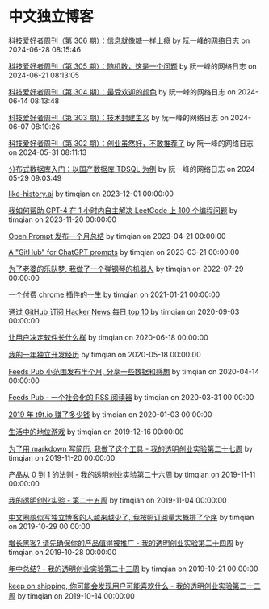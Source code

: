# 中文独立博客
[科技爱好者周刊（第 306 期）：信息就像糖一样上瘾](http://www.ruanyifeng.com/blog/2024/06/weekly-issue-306.html)  by  阮一峰的网络日志  on  2024-06-28 08:15:46

[科技爱好者周刊（第 305 期）：随机数，这是一个问题](http://www.ruanyifeng.com/blog/2024/06/weekly-issue-305.html)  by  阮一峰的网络日志  on  2024-06-21 08:13:05

[科技爱好者周刊（第 304 期）：最受欢迎的颜色](http://www.ruanyifeng.com/blog/2024/06/weekly-issue-304.html)  by  阮一峰的网络日志  on  2024-06-14 08:13:48

[科技爱好者周刊（第 303 期）：技术封建主义](http://www.ruanyifeng.com/blog/2024/06/weekly-issue-303.html)  by  阮一峰的网络日志  on  2024-06-07 08:10:26

[科技爱好者周刊（第 302 期）：创业虽然好，不敢推荐了](http://www.ruanyifeng.com/blog/2024/05/weekly-issue-302.html)  by  阮一峰的网络日志  on  2024-05-31 08:11:13

[分布式数据库入门：以国产数据库 TDSQL 为例](http://www.ruanyifeng.com/blog/2024/05/tdsql.html)  by  阮一峰的网络日志  on  2024-05-29 09:03:49

[like-history.ai](https://blog.t9t.io/like-history-ai-2023-12-01/)  by  timqian  on  2023-12-01 00:00:00

[我如何帮助 GPT-4 在 1 小时内自主解决 LeetCode 上 100 个编程问题](https://blog.t9t.io/leetcode-gpt-4-2023-11-20/)  by  timqian  on  2023-11-20 00:00:00

[Open Prompt 发布一个月总结](https://blog.t9t.io/openprompt-month-1-2023-04-21/)  by  timqian  on  2023-04-21 00:00:00

[A "GitHub" for ChatGPT prompts](https://blog.t9t.io/openprompt-2023-03-21/)  by  timqian  on  2023-03-21 00:00:00

[为了老婆的乐队梦, 我做了一个弹钢琴的机器人](https://blog.t9t.io/modsoul-2022-07-29/)  by  timqian  on  2022-07-29 00:00:00

[一个付费 chrome 插件的一生](https://blog.t9t.io/star-history-2021-01-21/)  by  timqian  on  2021-01-21 00:00:00

[通过 GitHub 订阅 Hacker News 每日 top 10](https://blog.t9t.io/headllines-2020-09-03/)  by  timqian  on  2020-09-03 00:00:00

[让用户决定软件长什么样](https://blog.t9t.io/let-user-design-2020-06-18/)  by  timqian  on  2020-06-18 00:00:00

[我的一年独立开发经历](https://blog.t9t.io/t9t-year1-2020-05-18/)  by  timqian  on  2020-05-18 00:00:00

[Feeds Pub 小范围发布半个月, 分享一些数据和感想](https://blog.t9t.io/feeds-pub-2-2020-04-14/)  by  timqian  on  2020-04-14 00:00:00

[Feeds Pub - 一个社会化的 RSS 阅读器](https://blog.t9t.io/feeds-pub-2020-03-31/)  by  timqian  on  2020-03-31 00:00:00

[2019 年 t9t.io 赚了多少钱](https://blog.t9t.io/2019-2020-01-03/)  by  timqian  on  2020-01-03 00:00:00

[生活中的地位游戏](https://blog.t9t.io/social-hierarchy-2019-12-16/)  by  timqian  on  2019-12-16 00:00:00

[为了用 markdown 写简历, 我做了这个工具 - 我的透明创业实验第二十七周](https://blog.t9t.io/t9t-week27-2019-11-20/)  by  timqian  on  2019-11-20 00:00:00

[产品从 0 到 1 的法则 - 我的透明创业实验第二十六周](https://blog.t9t.io/t9t-week26-2019-11-11/)  by  timqian  on  2019-11-11 00:00:00

[我的透明创业实验 - 第二十五周](https://blog.t9t.io/t9t-week25-2019-11-04/)  by  timqian  on  2019-11-04 00:00:00

[中文圈貌似写独立博客的人越来越少了, 我按照订阅量大概排了个序](https://blog.t9t.io/cn-indie-blogs-2019-10-29/)  by  timqian  on  2019-10-29 00:00:00

[增长黑客? 请先确保你的产品值得被推广 - 我的透明创业实验第二十四周](https://blog.t9t.io/t9t-week24-2019-10-28/)  by  timqian  on  2019-10-28 00:00:00

[年中总结? - 我的透明创业实验第二十三周](https://blog.t9t.io/t9t-week23-2019-10-21/)  by  timqian  on  2019-10-21 00:00:00

[keep on shipping, 你可能会发现用户可能喜欢什么 - 我的透明创业实验第二十二周](https://blog.t9t.io/t9t-week22-2019-10-14/)  by  timqian  on  2019-10-14 00:00:00

